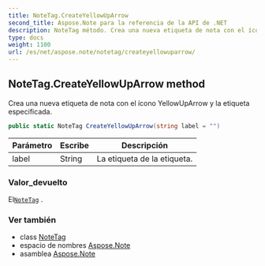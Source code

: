 ```yaml
---
title: NoteTag.CreateYellowUpArrow
second_title: Aspose.Note para la referencia de la API de .NET
description: NoteTag método. Crea una nueva etiqueta de nota con el ícono YellowUpArrow y la etiqueta especificada.
type: docs
weight: 1100
url: /es/net/aspose.note/notetag/createyellowuparrow/
---
```

## NoteTag.CreateYellowUpArrow method

Crea una nueva etiqueta de nota con el ícono YellowUpArrow y la etiqueta especificada.

```csharp
public static NoteTag CreateYellowUpArrow(string label = "")
```

| Parámetro | Escribe | Descripción |
| --- | --- | --- |
| label | String | La etiqueta de la etiqueta. |

### Valor_devuelto

El[`NoteTag`](../) .

### Ver también

* class [NoteTag](../)
* espacio de nombres [Aspose.Note](../../notetag/)
* asamblea [Aspose.Note](../../../)


